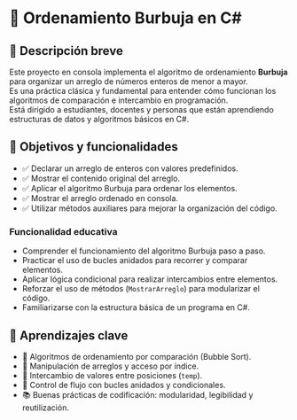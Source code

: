 # 🫧 Ordenamiento Burbuja en C#

## 🎯 Descripción breve

Este proyecto en consola implementa el algoritmo de ordenamiento **Burbuja** para organizar un arreglo de números enteros de menor a mayor.  
Es una práctica clásica y fundamental para entender cómo funcionan los algoritmos de comparación e intercambio en programación.  
Está dirigido a estudiantes, docentes y personas que están aprendiendo estructuras de datos y algoritmos básicos en C#.

## 📌 Objetivos y funcionalidades

- ✅ Declarar un arreglo de enteros con valores predefinidos.
- ✅ Mostrar el contenido original del arreglo.
- ✅ Aplicar el algoritmo Burbuja para ordenar los elementos.
- ✅ Mostrar el arreglo ordenado en consola.
- ✅ Utilizar métodos auxiliares para mejorar la organización del código.

### Funcionalidad educativa

- Comprender el funcionamiento del algoritmo Burbuja paso a paso.
- Practicar el uso de bucles anidados para recorrer y comparar elementos.
- Aplicar lógica condicional para realizar intercambios entre elementos.
- Reforzar el uso de métodos (`MostrarArreglo`) para modularizar el código.
- Familiarizarse con la estructura básica de un programa en C#.

## 🧠 Aprendizajes clave

- 🔁 Algoritmos de ordenamiento por comparación (Bubble Sort).
- 🔢 Manipulación de arreglos y acceso por índice.
- 🔄 Intercambio de valores entre posiciones (`temp`).
- 🧵 Control de flujo con bucles anidados y condicionales.
- 📚 Buenas prácticas de codificación: modularidad, legibilidad y reutilización.
